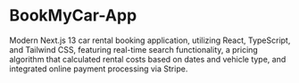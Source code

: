 # BookMyCar-App
Modern Next.js 13 car rental booking application, utilizing React, TypeScript, and Tailwind CSS, featuring real-time search functionality, a pricing algorithm that calculated rental costs based on dates and vehicle type, and integrated online payment processing via Stripe.
